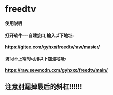 # freedtv

#### 使用说明
#### 打开软件---自建接口,输入以下地址:
#### https://gitee.com/gyhxx/freedtv/raw/master/
#### 访问不正常的可用以下加速地址:
#### https://raw.sevencdn.com/gyhxxx/freedtv/main/

## 注意别漏掉最后的斜杠!!!!!!
